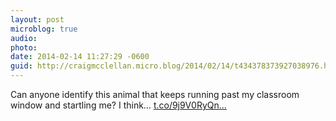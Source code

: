 ```yaml
---
layout: post
microblog: true
audio: 
photo: 
date: 2014-02-14 11:27:29 -0600
guid: http://craigmcclellan.micro.blog/2014/02/14/t434378373927038976.html
---
```

Can anyone identify this animal that keeps running past my classroom window and startling me? I think… [t.co/9j9V0RyQn...](http://t.co/9j9V0RyQns)
